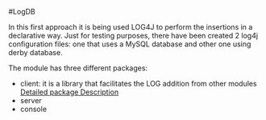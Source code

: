 #LogDB

In this first approach it is being used LOG4J to perform the insertions in a declarative way.
Just for testing purposes, there have been created 2 log4j configuration files: one that uses a MySQL database and other one using derby database. 

The module has three different packages:
- client: it is a library that facilitates the LOG addition from other modules [Detailed package Description](eu.operando.server.logdb.client/README.md)
- server
- console
 


